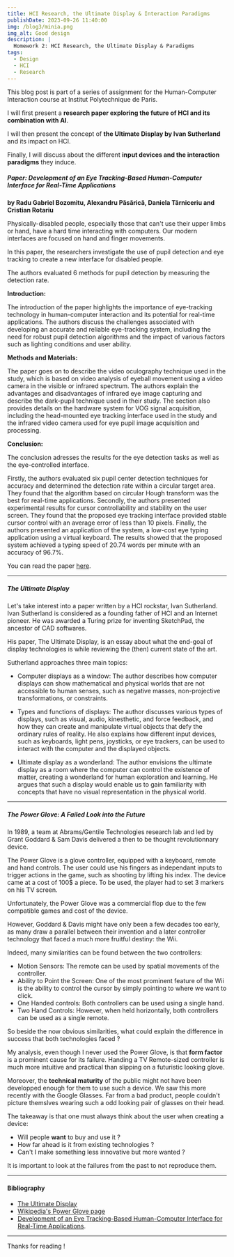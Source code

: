 ```yaml
---
title: HCI Research, the Ultimate Display & Interaction Paradigms
publishDate: 2023-09-26 11:40:00
img: /blog3/minia.png
img_alt: Good design
description: |
  Homework 2: HCI Research, the Ultimate Display & Paradigms
tags:
  - Design
  - HCI
  - Research
---
```


This blog post is part of a series of assignment for the Human-Computer Interaction course at Institut Polytechnique de Paris.

I will first present a **research paper exploring the future of HCI and its combination with AI**.

I will then present the concept of **the Ultimate Display by Ivan Sutherland** and its impact on HCI.

Finally, I will discuss about the different **input devices and the interaction paradigms** they induce.

##### Paper: Development of an Eye Tracking-Based Human-Computer Interface for Real-Time Applications
**by Radu Gabriel Bozomitu, Alexandru Păsărică, Daniela Tărniceriu and Cristian Rotariu**

Physically-disabled people, especially those that can't use their upper limbs or hand, have a hard time interacting with computers. Our modern interfaces are focused on hand and finger movements.

In this paper, the researchers investigate the use of pupil detection and eye tracking to create a new interface for disabled people.

The authors evaluated 6 methods for pupil detection by measuring the detection rate. 

**Introduction:**

The introduction of the paper highlights the importance of eye-tracking technology in human-computer interaction and its potential for real-time applications. The authors discuss the challenges associated with developing an accurate and reliable eye-tracking system, including the need for robust pupil detection algorithms and the impact of various factors such as lighting conditions and user ability.

**Methods and Materials:**

The paper goes on to describe the video oculography technique used in the study, which is based on video analysis of eyeball movement using a video camera in the visible or infrared spectrum. The authors explain the advantages and disadvantages of infrared eye image capturing and describe the dark-pupil technique used in their study. The section also provides details on the hardware system for VOG signal acquisition, including the head-mounted eye tracking interface used in the study and the infrared video camera used for eye pupil image acquisition and processing. 

**Conclusion:**

The conclusion adresses the results for the eye detection tasks as well as the eye-controlled interface.

Firstly, the authors evaluated six pupil center detection techniques for accuracy and determined the detection rate within a circular target area. They found that the algorithm based on circular Hough transform was the best for real-time applications. Secondly, the authors presented experimental results for cursor controllability and stability on the user screen. They found that the proposed eye tracking interface provided stable cursor control with an average error of less than 10 pixels. Finally, the authors presented an application of the system, a low-cost eye typing application using a virtual keyboard. The results showed that the proposed system achieved a typing speed of 20.74 words per minute with an accuracy of 96.7%.

You can read the paper [here](https://www.mdpi.com/1424-8220/19/16/3630).

---

##### The Ultimate Display

Let's take interest into a paper written by a HCI rockstar, Ivan Sutherland. Ivan Sutherland is considered as a founding father of HCI and an Internet pioneer. He was awarded a Turing prize for inventing SketchPad, the ancestor of CAD softwares.

His paper, The Ultimate Display, is an essay about what the end-goal of display technologies is while reviewing the (then) current state of the art.

Sutherland approaches three main topics:

- Computer displays as a window: The author describes how computer displays can show mathematical and physical worlds that are not accessible to human senses, such as negative masses, non-projective transformations, or constraints.

- Types and functions of displays: The author discusses various types of displays, such as visual, audio, kinesthetic, and force feedback, and how they can create and manipulate virtual objects that defy the ordinary rules of reality. He also explains how different input devices, such as keyboards, light pens, joysticks, or eye trackers, can be used to interact with the computer and the displayed objects.

- Ultimate display as a wonderland: The author envisions the ultimate display as a room where the computer can control the existence of matter, creating a wonderland for human exploration and learning. He argues that such a display would enable us to gain familiarity with concepts that have no visual representation in the physical world.

---

##### The Power Glove: A Failed Look into the Future

In 1989, a team at Abrams/Gentile Technologies research lab and led by Grant Goddard & Sam Davis delivered a then to be thought revolutionnary device. 

The Power Glove is a glove controller, equipped with a keyboard, remote and hand controls. The user could use his fingers as independant inputs to trigger actions in the game, such as shooting by lifting his index.
The device came at a cost of 100$ a piece.
To be used, the player had to set 3 markers on his TV screen.

Unfortunately, the Power Glove was a commercial flop due to the few compatible games and cost of the device. 

However, Goddard & Davis might have only been a few decades too early, as many draw a parallel between their invention and a later controller technology that faced a much more fruitful destiny: the Wii.

Indeed, many similarities can be found between the two controllers:

- Motion Sensors: The remote can be used by spatial movements of the controller.
- Ability to Point the Screen: One of the most prominent feature of the Wii is the ability to control the cursor by simply pointing to where we want to click.
- One Handed controls: Both controllers can be used using a single hand.
- Two Hand Controls: However, when held horizontally, both controllers can be used as a single remote.

So beside the now obvious similarities, what could explain the difference in success that both technologies faced ?

My analysis, even though I never used the Power Glove, is that **form factor** is a prominent cause for its failure.
Handing a TV Remote-sized controller is much more intuitive and practical than slipping on a futuristic looking glove.

Moreover, the **technical maturity** of the public might not have been developped enough for them to use such a device. We saw this more recently with the Google Glasses. Far from a bad product, people couldn't picture themslves wearing such a odd looking pair of glasses on their head.

The takeaway is that one must always think about the user when creating a device:
- Will people **want** to buy and use it ?
- How far ahead is it from existing technologies ?
- Can't I make something less innovative but more wanted ?

It is important to look at the failures from the past to not reproduce them.

---

#### Bibliography

- [The Ultimate Display](https://www.semanticscholar.org/paper/The-Ultimate-Display-Sutherland/dce55f83dd425c68e5d1c1714dd0c8bbb43e54d9)
- [Wikipedia's Power Glove page](https://fr.wikipedia.org/wiki/Power_Glove)
- [Development of an Eye Tracking-Based Human-Computer Interface for Real-Time Applications](https://www.mdpi.com/1424-8220/19/16/3630).

---

Thanks for reading !